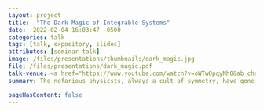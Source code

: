 ```yaml
---
layout: project 
title:  "The Dark Magic of Integrable Systems"
date:  2022-02-04 16:03:47 -0500
categories: talk
tags: [talk, expository, slides]
attributes: [seminar-talk]
image: /files/presentations/thumbnails/dark_magic.jpg
file: /files/presentations/dark_magic.pdf
talk-venue: <a href="https://www.youtube.com/watch?v=oWTwOpqyNh0&ab_channel=ElliotKienzle"> UMD RIT in geometry and physics, Spring 2022 </a>
summary: The nefarious physicsts, always a cult of symmetry, have gone too far this time. By constructing a theory with not 1, but 2 supersymmetric partners, they evoked the dark magic of integrable systems. Now they must clean up their mess. They leave gauge theory grove for Loui-ville, a humdrum town caught in the eternal cycles around the tori in an integrable system. Next they brave the soliton swamps, coming face to face with the Toad-a lattices and their waves of hopping toads. They escape the swamp through the spectral cemetary, where the spirits of long-passed integrable systems are chained to forever cover their riemann surfaces. At last, they come upon the Seiberg-Witten summit, a fortress of spectral curves built by the supersymmetric theory they brought into the world.

pageHasContent: false
---
```

